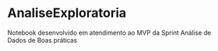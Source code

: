 # AnaliseExploratoria
Notebook desenvolvido em atendimento ao MVP da Sprint Análise de Dados de Boas práticas
